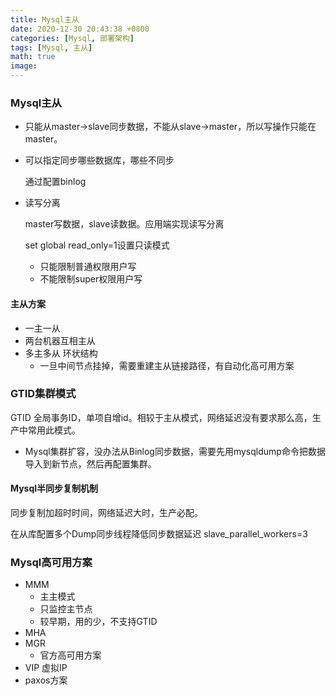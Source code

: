 ```yaml
---
title: Mysql主从
date: 2020-12-30 20:43:38 +0800
categories: [Mysql, 部署架构]
tags: [Mysql, 主从]
math: true
image: 
---
```


### Mysql主从

- 只能从master->slave同步数据，不能从slave->master，所以写操作只能在master。

- 可以指定同步哪些数据库，哪些不同步

  通过配置binlog

- 读写分离

  master写数据，slave读数据。应用端实现读写分离

  set global read_only=1设置只读模式

  - 只能限制普通权限用户写
  - 不能限制super权限用户写

#### 主从方案

- 一主一从
- 两台机器互相主从
- 多主多从 环状结构
  - 一旦中间节点挂掉，需要重建主从链接路径，有自动化高可用方案

### GTID集群模式

GTID 全局事务ID，单项自增id。相较于主从模式，网络延迟没有要求那么高，生产中常用此模式。

- Mysql集群扩容，没办法从Binlog同步数据，需要先用mysqldump命令把数据导入到新节点，然后再配置集群。

#### Mysql半同步复制机制

同步复制加超时时间，网络延迟大时，生产必配。

在从库配置多个Dump同步线程降低同步数据延迟 slave_parallel_workers=3

### Mysql高可用方案

- MMM
  - 主主模式
  - 只监控主节点
  - 较早期，用的少，不支持GTID
- MHA
- MGR
  - 官方高可用方案
- VIP 虚拟IP
- paxos方案